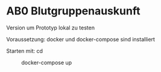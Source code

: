 # AB0 Blutgruppenauskunft 

Version um Prototyp lokal zu testen

Voraussetzung: docker und docker-compose sind installiert

Starten mit: 
cd <Dir>
docker-compose up

